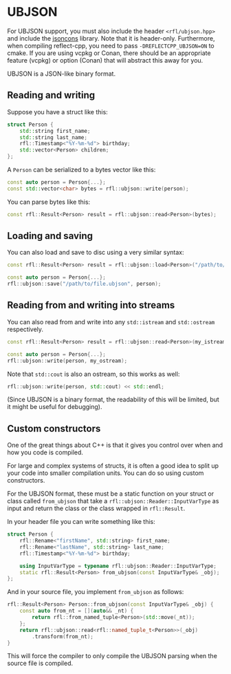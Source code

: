 # UBJSON 

For UBJSON support, you must also include the header `<rfl/ubjson.hpp>` and include the [jsoncons](https://github.com/danielaparker/jsoncons) library. 
Note that it is header-only. Furthermore, when compiling reflect-cpp, you need to pass `-DREFLECTCPP_UBJSON=ON` to cmake. If you are using vcpkg or Conan, there
should be an appropriate feature (vcpkg) or option (Conan) that will abstract this away for you.

UBJSON is a JSON-like binary format.

## Reading and writing

Suppose you have a struct like this:

```cpp
struct Person {
    std::string first_name;
    std::string last_name;
    rfl::Timestamp<"%Y-%m-%d"> birthday;
    std::vector<Person> children;
};
```

A `Person` can be serialized to a bytes vector like this:

```cpp
const auto person = Person{...};
const std::vector<char> bytes = rfl::ubjson::write(person);
```

You can parse bytes like this:

```cpp
const rfl::Result<Person> result = rfl::ubjson::read<Person>(bytes);
```

## Loading and saving

You can also load and save to disc using a very similar syntax:

```cpp
const rfl::Result<Person> result = rfl::ubjson::load<Person>("/path/to/file.ubjson");

const auto person = Person{...};
rfl::ubjson::save("/path/to/file.ubjson", person);
```

## Reading from and writing into streams

You can also read from and write into any `std::istream` and `std::ostream` respectively.

```cpp
const rfl::Result<Person> result = rfl::ubjson::read<Person>(my_istream);

const auto person = Person{...};
rfl::ubjson::write(person, my_ostream);
```

Note that `std::cout` is also an ostream, so this works as well:

```cpp
rfl::ubjson::write(person, std::cout) << std::endl;
```

(Since UBJSON is a binary format, the readability of this will be limited, but it might be useful for debugging).

## Custom constructors

One of the great things about C++ is that it gives you control over
when and how you code is compiled.

For large and complex systems of structs, it is often a good idea to split up
your code into smaller compilation units. You can do so using custom constructors.

For the UBJSON format, these must be a static function on your struct or class called
`from_ubjson` that take a `rfl::ubjson::Reader::InputVarType` as input and return
the class or the class wrapped in `rfl::Result`.

In your header file you can write something like this:

```cpp
struct Person {
    rfl::Rename<"firstName", std::string> first_name;
    rfl::Rename<"lastName", std::string> last_name;
    rfl::Timestamp<"%Y-%m-%d"> birthday;

    using InputVarType = typename rfl::ubjson::Reader::InputVarType;
    static rfl::Result<Person> from_ubjson(const InputVarType& _obj);
};
```

And in your source file, you implement `from_ubjson` as follows:

```cpp
rfl::Result<Person> Person::from_ubjson(const InputVarType& _obj) {
    const auto from_nt = [](auto&& _nt) {
        return rfl::from_named_tuple<Person>(std::move(_nt));
    };
    return rfl::ubjson::read<rfl::named_tuple_t<Person>>(_obj)
        .transform(from_nt);
}
```

This will force the compiler to only compile the UBJSON parsing when the source file is compiled.
